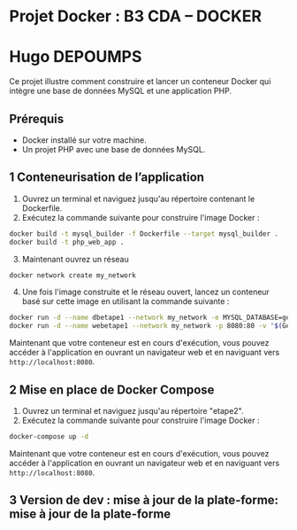 # Projet Docker : B3 CDA – DOCKER 
# Hugo DEPOUMPS
Ce projet illustre comment construire et lancer un conteneur Docker qui intègre une base de données MySQL et une application PHP.

## Prérequis

- Docker installé sur votre machine.
- Un projet PHP avec une base de données MySQL.

## 1 Conteneurisation de l’application

1. Ouvrez un terminal et naviguez jusqu'au répertoire contenant le Dockerfile.
2. Exécutez la commande suivante pour construire l'image Docker :
```bash
docker build -t mysql_builder -f Dockerfile --target mysql_builder .
docker build -t php_web_app .
```
3. Maintenant ouvrez un réseau 
```bash
docker network create my_network
```
4. Une fois l'image construite et le réseau ouvert, lancez un conteneur basé sur cette image en utilisant la commande suivante :

```bash
docker run -d --name dbetape1 --network my_network -e MYSQL_DATABASE=gestion_produits -e MYSQL_ROOT_PASSWORD=root -v "$(Get-Location)/database:/docker-entrypoint-initdb.d" mysql_builder
docker run -d --name webetape1 --network my_network -p 8080:80 -v "$(Get-Location)/www:/var/www/html" php_web_app
```

Maintenant que votre conteneur est en cours d'exécution, vous pouvez accéder à l'application en ouvrant un navigateur web et en naviguant vers `http://localhost:8080`.

## 2 Mise en place de Docker Compose

1. Ouvrez un terminal et naviguez jusqu'au répertoire "etape2".
2. Exécutez la commande suivante pour construire l'image Docker :
```bash
docker-compose up -d
```
Maintenant que votre conteneur est en cours d'exécution, vous pouvez accéder à l'application en ouvrant un navigateur web et en naviguant vers `http://localhost:8080`.

## 3 Version de dev : mise à jour de la plate-forme: mise à jour de la plate-forme